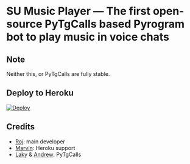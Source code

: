 # SU Music Player — The first open-source PyTgCalls based Pyrogram bot to play music in voice chats

## Note

Neither this, or PyTgCalls are fully stable.

## Deploy to Heroku

[![Deploy](https://www.herokucdn.com/deploy/button.svg)](https://heroku.com/deploy?template=https://github.com/Anjana-Ma/CallsMusicDocker)

## Credits

- [Roj](https://github.com/rojserbest): main developer
- [Marvin](https://github.com/BlackStoneReborn): Heroku support
- [Laky](https://github.com/Laky-64) & [Andrew](https://github.com/AndrewLaneX): PyTgCalls
